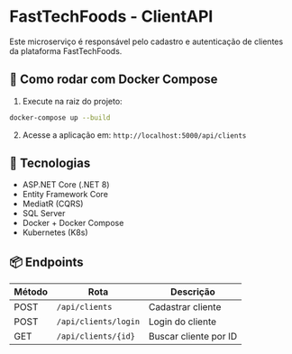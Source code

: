 # FastTechFoods - ClientAPI

Este microserviço é responsável pelo cadastro e autenticação de clientes da plataforma FastTechFoods.

## 🚀 Como rodar com Docker Compose

1. Execute na raiz do projeto:

```bash
docker-compose up --build
```

2. Acesse a aplicação em: `http://localhost:5000/api/clients`

## 🧱 Tecnologias

- ASP.NET Core (.NET 8)
- Entity Framework Core
- MediatR (CQRS)
- SQL Server
- Docker + Docker Compose
- Kubernetes (K8s)

## 📦 Endpoints

| Método | Rota                 | Descrição              |
|--------|----------------------|------------------------|
| POST   | `/api/clients`       | Cadastrar cliente      |
| POST   | `/api/clients/login` | Login do cliente       |
| GET    | `/api/clients/{id}`  | Buscar cliente por ID  |